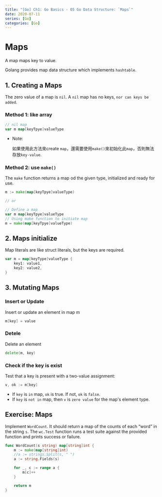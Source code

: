 ```yaml
---
title: "[Go] Ch1: Go Basics - 05 Go Data Structure: `Maps`"
date: 2020-07-11
series: [Go]
categories: [Go]
---
```


# Maps

A map maps key to value.

Golang provides map data structure which implements `hashtable`.

## 1. Creating a Maps

The zero value of a map is `nil`. A `nil` map has no keys, `nor can keys be added`.

### Method 1: like array

```go
// nil map
var m map[keyTpye]valueType
```

- Note:

  如果使用此方法來create `map`，還需要使用`make()`來初始化此`map`，否則無法存放`key-value`.

### Method 2: use `make()`

The `make` function returns a map od the given type, initialized and ready for use.

```go
m := make(map[keyTpye]valueType)

// or

// Define a map
var m map[keyTpye]valueType
// Using make function to initiate map
m = make(map[keyTpye]valueType)
```

## 2. Maps initialize

Map literals are like struct literals, but the keys are required.

```go
var m = map[keyType]valueType {
    key1: value1,
    key2: value2,
}
```

## 3. Mutating Maps

### Insert or Update

Insert or update an element in map m

```go
m[key] = value
```

### Detele

Delete an element

```go
delete(m, key)
```

### Check if the key is exist

Test that a key is present with a two-value assignment:

```go
v, ok := m[key]
```

- If `key` is `in` map, `ok` is true. If not, `ok` is `false`.
- If `key` is `not in` map, then `v` is `zero value` for the map's element type.

## Exercise: Maps

Implement `WordCount`. It should return a map of the counts of each “word” in the string `s`. The `wc.Test` function runs a test suite against the provided function and prints success or failure.

```go
func WordCount(s string) map[string]int {
    m := make(map[string]int)
    //a := strings.Split(s, " ")
    a := string.Fields(s)

	for _, c := range a {
		m[c]++
	}

	return m
}
```
